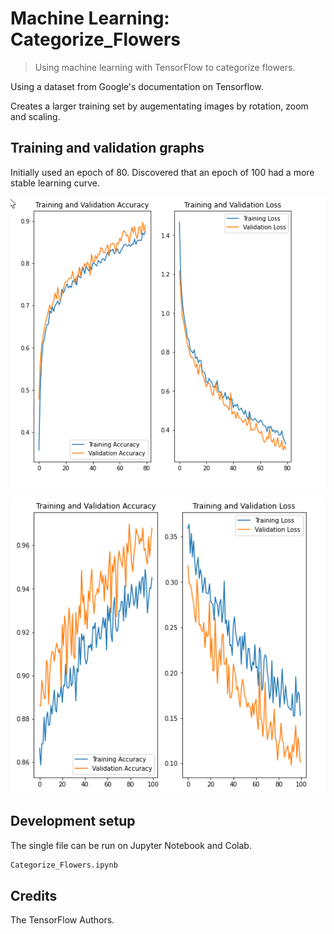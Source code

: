 # Machine Learning: Categorize_Flowers
> Using machine learning with TensorFlow to categorize flowers. 


Using a dataset from Google's documentation on Tensorflow. 

Creates a larger training set by augementating images by rotation, zoom and scaling. 

## Training and validation graphs

Initially used an epoch of 80. Discovered that an epoch of 100 had a more stable learning curve.   

![alt text](https://github.com/ResponsiveWebApps/Categorize_Flowers/blob/master/Categorize_Flowers_Epoch80.png?raw=true)

![alt text](https://github.com/ResponsiveWebApps/Categorize_Flowers/blob/master/Categorize_Flowers_Epoch100.png?raw=true)


## Development setup

The single file can be run on Jupyter Notebook and Colab. 

```sh
Categorize_Flowers.ipynb
```

## Credits

The TensorFlow Authors.


